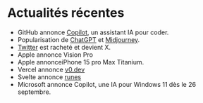 # Actualités récentes

- GitHub annonce [Copilot](https://github.com/features/copilot), un assistant IA pour coder.
- Popularisation de [ChatGPT]([https://](https://chat.openai.com/)) et [Midjourney](https://www.midjourney.com/).
- [Twitter](https://twitter.com/) est racheté et devient X.
- Apple annonce Vision Pro
- Apple annonceiPhone 15 pro Max Titanium.
- Vercel annonce [v0.dev](v0.dev)
- Svelte annonce [runes](https://svelte.dev/blog/runes)
- Microsoft annonce Copilot, une IA pour Windows 11 dès le 26 septembre.
